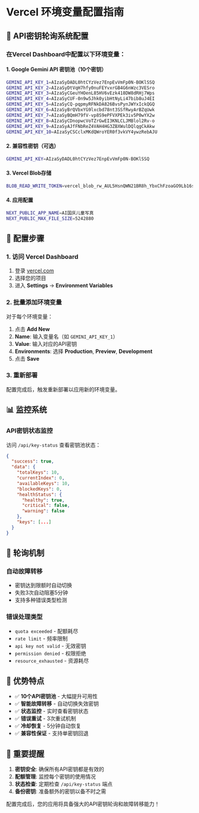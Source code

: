# Vercel 环境变量配置指南

## 🔑 API密钥轮询系统配置

### 在Vercel Dashboard中配置以下环境变量：

#### 1. Google Gemini API 密钥池（10个密钥）
```bash
GEMINI_API_KEY_1=AIzaSyDADL0htCYzVez7EnpEvVmFp0N-BOKlSSQ
GEMINI_API_KEY_2=AIzaSyDtVqH7hfy0nuFEYvxrGB4G6nWzc3VESro
GEMINI_API_KEY_3=AIzaSyCGeuYHOenL85HV6vEzk418DW8dRHj7Wps
GEMINI_API_KEY_4=AIzaSyCUF-0n9w5Jhk0yibHtNyLi47bib8uJ4EI
GEMINI_API_KEY_5=AIzaSyCQ-pqpmyRFNkDA826BvsPynJWYxIckQGQ
GEMINI_API_KEY_6=AIzaSyBrQVbxYG9lxcbd78nt3SSfRwyArBZqUwk
GEMINI_API_KEY_7=AIzaSyBQmH79fV-vp8S9ePFVXPEk3iv5P0wYX2w
GEMINI_API_KEY_8=AIzaSyCDnopwcVoTZrGwEI3KNLCLJMBlol2Rv-o
GEMINI_API_KEY_9=AIzaSyAJfFNbReZ4VAH4HG3ZBXWulDQlqgCkAkw
GEMINI_API_KEY_10=AIzaSyCSCclxMKdQWroYER0f3vkVY4ywzRebAJU
```

#### 2. 兼容性密钥（可选）
```bash
GEMINI_API_KEY=AIzaSyDADL0htCYzVez7EnpEvVmFp0N-BOKlSSQ
```

#### 3. Vercel Blob存储
```bash
BLOB_READ_WRITE_TOKEN=vercel_blob_rw_AUL5HsnQWN21BR8h_YbxChFzoaGO9Lb16sDGUYq3rCEVWKy
```

#### 4. 应用配置
```bash
NEXT_PUBLIC_APP_NAME=AI国庆儿童写真
NEXT_PUBLIC_MAX_FILE_SIZE=5242880
```

## 🚀 配置步骤

### 1. 访问 Vercel Dashboard
1. 登录 [vercel.com](https://vercel.com)
2. 选择您的项目
3. 进入 **Settings** → **Environment Variables**

### 2. 批量添加环境变量
对于每个环境变量：
1. 点击 **Add New**
2. **Name**: 输入变量名（如 `GEMINI_API_KEY_1`）
3. **Value**: 输入对应的API密钥
4. **Environments**: 选择 **Production**, **Preview**, **Development**
5. 点击 **Save**

### 3. 重新部署
配置完成后，触发重新部署以应用新的环境变量。

## 📊 监控系统

### API密钥状态监控
访问 `/api/key-status` 查看密钥池状态：

```json
{
  "success": true,
  "data": {
    "totalKeys": 10,
    "currentIndex": 0,
    "availableKeys": 10,
    "blockedKeys": 0,
    "healthStatus": {
      "healthy": true,
      "critical": false,
      "warning": false
    },
    "keys": [...]
  }
}
```

## 🔄 轮询机制

### 自动故障转移
- 密钥达到限额时自动切换
- 失败3次自动阻塞5分钟
- 支持多种错误类型检测

### 错误处理类型
- `quota exceeded` - 配额耗尽
- `rate limit` - 频率限制  
- `api key not valid` - 无效密钥
- `permission denied` - 权限拒绝
- `resource_exhausted` - 资源耗尽

## 🎯 优势特点

- ✅ **10个API密钥池** - 大幅提升可用性
- ✅ **智能故障转移** - 自动切换失效密钥
- ✅ **状态监控** - 实时查看密钥状态
- ✅ **错误重试** - 3次重试机制
- ✅ **冷却恢复** - 5分钟自动恢复
- ✅ **兼容性保证** - 支持单密钥回退

## 🚨 重要提醒

1. **密钥安全**: 确保所有API密钥都是有效的
2. **配额管理**: 监控每个密钥的使用情况
3. **状态检查**: 定期检查 `/api/key-status` 端点
4. **备份密钥**: 准备额外的密钥以备不时之需

配置完成后，您的应用将具备强大的API密钥轮询和故障转移能力！